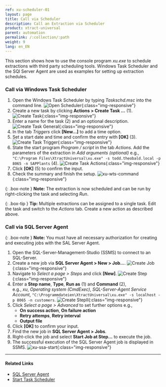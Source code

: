 ```yaml
---
ref: xu-scheduler-01
layout: page
title: Call via Scheduler
description: Call an Extraction via Scheduler
product: xtract-universal
parent: automation
permalink: /:collection/:path
weight: 9
lang: en_EN
---
```


This section shows how to use the console program *xu.exe* to schedule extractions with third party scheduling tools.
Windows Task Scheduler and the SQl Server Agent are used as examples for setting up extraction schedules.

### Call via Windows Task Scheduler

1. Open the Windows Task Scheduler by typing *Taskschd.msc* into the command line.
![Open Scheduler](/img/content/xu/automation/open_scheduler.png){:class="img-responsive"}
2. Create a new task by clicking **Actions > Create Task ...** (1).
![Create Task](/img/content/xu/automation/create_task.png){:class="img-responsive"}
3. Enter a name for the task (2) and an optional description.
![Create Task General](/img/content/xu/automation/create_task_general.png){:class="img-responsive"}
4. In the tab *Triggers* click **[New...]** to add a time option.
5. Set a start date and time and confirm the entry with **[OK]** (3).
![Create Task Trigger](/img/content/xu/automation/create_task_trigger.png){:class="img-responsive"}
6. State the start program *Program / script* in the tab *Actions*. Add the parameters of the extraction in *Add arguments (optional)* e.g., `"C:\Program Files\XtractUniversal\xu.exe" -s todd.theobald.local -p 8065 -n SAPPlants` (4).
![Create Task Actions](/img/content/xu/automation/create_task_actions.png){:class="img-responsive"}
7. Click **[OK]** (5) to confirm the input.
8. Check the summary and finish the setup.
![xu-wts-command](/img/content/xu/automation/task_run.jpg){:class="img-responsive"}

{: .box-note }
**Note:** The extraction is now scheduled and can be run by right-clicking the task and selecting *Run*. 

{: .box-tip }
**Tip:** Multiple extractions can be assigned to a single task. Edit the task and switch to the *Actions* tab. Create a new action as described above.


### Call via SQL Server Agent

{: .box-note }
**Note:** You must have all necessary authorization for creating and executing jobs with the SAL Server Agent.   

1. Open the SQL-Server-Management-Studio (SSMS) to connect to an SQL-Server.
2. Create a new job via **SQL Server Agent > New > Job...**. 
![Create Job](/img/content/xu/automation/create_job.png){:class="img-responsive"}
3. Navigate to *Select a page > Steps* and click **[New]**.
![Create Step](/img/content/xu/automation/create_step.png){:class="img-responsive"}
4. Enter a **Step name**, **Type**, **Run as** (1) and **Command** (2), <br> e.g., *xu*, *Operating system (CmdExec)*, *SQL-Server-Agent Service Account*, `"C:\Programmdateien\XtractUniversal\xu.exe" -s localhost -p 8065 -n customers`.
![Create StepII](/img/content/xu/automation/xu_sql_server_agent_job_step.png){:class="img-responsive"}
5. Click *Select a page > Advanced* to set further options e.g.,
	- **On success action**, **On failure action**
	- **Retry attemps**, **Retry interval**
	- **Output file**
6. Click **[OK]** to confirm your input.
7. Find the new job in **SQL Server Agent > Jobs**. 
8. Right-click the job and select **Start Job at Step...** to execute the job. 
9. The successful execution of the SQL Server Agent job is displayed in SSMS.
![xu-ssa-start](/img/content/xu/automation/xu_sql_server_agent_job_start.png){:class="img-responsive"}

****
#### Related Links
- [SQL Server Agent](https://docs.microsoft.com/en-us/sql/ssms/agent/sql-server-agent?view=sql-server-ver15)
- [Start Task Scheduler](http://technet.microsoft.com/en-us/library/cc721931.aspx)